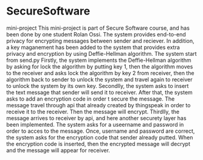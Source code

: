 # SecureSoftware
mini-project
This mini-project is part of Secure Software course, and has been done by one student Rolan Ossi. 
The system provides end-to-end privacy for encrypting messages between sender and reciever. In addition, a key maganement has been added to the system that provides extra privacy and encryption by using Deffie-Hellman algorithm.
The system start from send.py
Firstly, the system implements the Deffie-Hellman algorithm by asking for lock the algorithm by putting key 1, then the algorithm moves to the receiver and asks lock the algorithm by key 2 from receiver, then the algorithm back to sender to unlock the system and travel again to receiver to unlock the system by its own key.
Secondlly, the system asks to insert the text message that sender will send it to receiver. After that, the system asks to add an encryption code in order t secure the message.
The message travel through api that already created by thingspeak in order to receive it to the receiver. Then the message will encrypt.
Thirdlly, the message arrives to receiver by api, and here another securety layer has been implemented. The system asks for a useername and password in order to acces to the message.
Once, username and password are correct, the system asks for the encryption code that sender already putted.
When the encryption code is inserted, then the encrypted message will decrypt and the message will appear for receiver.

